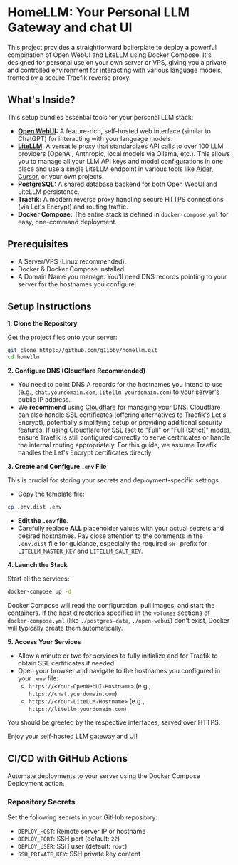 # HomeLLM: Your Personal LLM Gateway and chat UI

This project provides a straightforward boilerplate to deploy a powerful combination of Open WebUI and LiteLLM using Docker Compose. It's designed for personal use on your own server or VPS, giving you a private and controlled environment for interacting with various language models, fronted by a secure Traefik reverse proxy.

## What's Inside?

This setup bundles essential tools for your personal LLM stack:

*   **[Open WebUI](https://github.com/open-webui/open-webui):** A feature-rich, self-hosted web interface (similar to ChatGPT) for interacting with your language models.
*   **[LiteLLM](https://github.com/BerriAI/litellm):** A versatile proxy that standardizes API calls to over 100 LLM providers (OpenAI, Anthropic, local models via Ollama, etc.). This allows you to manage all your LLM API keys and model configurations in one place and use a single LiteLLM endpoint in various tools like [Aider](https://github.com/paul-gauthier/aider), [Cursor](https://cursor.sh/), or your own projects.
*   **PostgreSQL:** A shared database backend for both Open WebUI and LiteLLM persistence.
*   **Traefik:** A modern reverse proxy handling secure HTTPS connections (via Let's Encrypt) and routing traffic.
*   **Docker Compose:** The entire stack is defined in `docker-compose.yml` for easy, one-command deployment.

## Prerequisites

*   A Server/VPS (Linux recommended).
*   Docker & Docker Compose installed.
*   A Domain Name you manage. You'll need DNS records pointing to your server for the hostnames you configure.

## Setup Instructions

**1. Clone the Repository**

Get the project files onto your server:

```bash
git clone https://github.com/g1ibby/homellm.git
cd homellm
```

**2. Configure DNS (Cloudflare Recommended)**

*   You need to point DNS A records for the hostnames you intend to use (e.g., `chat.yourdomain.com`, `litellm.yourdomain.com`) to your server's public IP address.
*   We **recommend** using [Cloudflare](https://www.cloudflare.com/) for managing your DNS. Cloudflare can also handle SSL certificates (offering alternatives to Traefik's Let's Encrypt), potentially simplifying setup or providing additional security features. If using Cloudflare for SSL (set to "Full" or "Full (Strict)" mode), ensure Traefik is still configured correctly to serve certificates or handle the internal routing appropriately. For this guide, we assume Traefik handles the Let's Encrypt certificates directly.

**3. Create and Configure `.env` File**

This is crucial for storing your secrets and deployment-specific settings.

*   Copy the template file:
```bash
cp .env.dist .env
```
*   **Edit the `.env` file**.
*   Carefully replace **ALL** placeholder values with your actual secrets and desired hostnames. Pay close attention to the comments in the `.env.dist` file for guidance, especially the required `sk-` prefix for `LITELLM_MASTER_KEY` and `LITELLM_SALT_KEY`.

**4. Launch the Stack**

Start all the services:

```bash
docker-compose up -d
```

Docker Compose will read the configuration, pull images, and start the containers. If the host directories specified in the `volumes` sections of `docker-compose.yml` (like `./postgres-data`, `./open-webui`) don't exist, Docker will typically create them automatically.

**5. Access Your Services**

*   Allow a minute or two for services to fully initialize and for Traefik to obtain SSL certificates if needed.
*   Open your browser and navigate to the hostnames you configured in your `.env` file:
    *   `https://<Your-OpenWebUI-Hostname>` (e.g., `https://chat.yourdomain.com`)
    *   `https://<Your-LiteLLM-Hostname>` (e.g., `https://litellm.yourdomain.com`)

You should be greeted by the respective interfaces, served over HTTPS.

Enjoy your self-hosted LLM gateway and UI!

## CI/CD with GitHub Actions

Automate deployments to your server using the Docker Compose Deployment action.

### Repository Secrets

Set the following secrets in your GitHub repository:

- `DEPLOY_HOST`: Remote server IP or hostname
- `DEPLOY_PORT`: SSH port (default: `22`)
- `DEPLOY_USER`: SSH user (default: `root`)
- `SSH_PRIVATE_KEY`: SSH private key content

